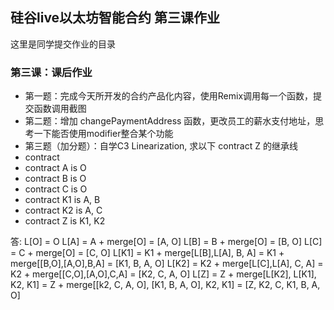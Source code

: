 ## 硅谷live以太坊智能合约 第三课作业
这里是同学提交作业的目录

### 第三课：课后作业
- 第一题：完成今天所开发的合约产品化内容，使用Remix调用每一个函数，提交函数调用截图
- 第二题：增加 changePaymentAddress 函数，更改员工的薪水支付地址，思考一下能否使用modifier整合某个功能
- 第三题（加分题）：自学C3 Linearization, 求以下 contract Z 的继承线
- contract  
- contract A is O
- contract B is O
- contract C is O
- contract K1 is A, B
- contract K2 is A, C
- contract Z is K1, K2

答:
L[O] = O
L[A] = A + merge[O] = [A, O]
L[B] = B + merge[O] = [B, O]
L[C] = C + merge[O] = [C, O]
L[K1] = K1 + merge[L[B],L[A], B, A] = K1 + merge[[B,O],[A,O],B,A] = [K1, B, A, O]
L[K2] = K2 + merge[L[C],L[A], C, A] = K2 + merge[[C,O],[A,O],C,A] = [K2, C, A, O]
L[Z] = Z + merge[L[K2], L[K1], K2, K1] = Z + merge[[k2, C, A, O], [K1, B, A, O], K2, K1] = [Z, K2, C, K1, B, A, O]

